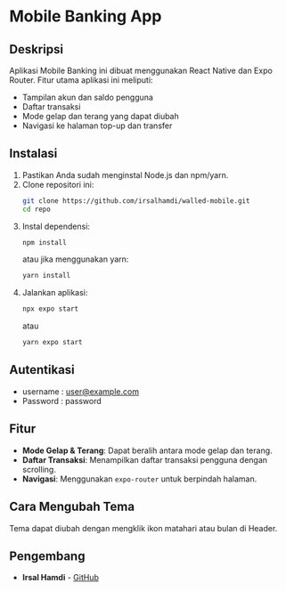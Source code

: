 # Mobile Banking App

## Deskripsi
Aplikasi Mobile Banking ini dibuat menggunakan React Native dan Expo Router. Fitur utama aplikasi ini meliputi:
- Tampilan akun dan saldo pengguna
- Daftar transaksi
- Mode gelap dan terang yang dapat diubah
- Navigasi ke halaman top-up dan transfer

## Instalasi
1. Pastikan Anda sudah menginstal Node.js dan npm/yarn.
2. Clone repositori ini:
   ```sh
   git clone https://github.com/irsalhamdi/walled-mobile.git
   cd repo
   ```
3. Instal dependensi:
   ```sh
   npm install
   ```
   atau jika menggunakan yarn:
   ```sh
   yarn install
   ```
4. Jalankan aplikasi:
   ```sh
   npx expo start
   ```
   atau
   ```sh
   yarn expo start
   ```

## Autentikasi
- username : user@example.com
- Password : password


## Fitur
- **Mode Gelap & Terang**: Dapat beralih antara mode gelap dan terang.
- **Daftar Transaksi**: Menampilkan daftar transaksi pengguna dengan scrolling.
- **Navigasi**: Menggunakan `expo-router` untuk berpindah halaman.

## Cara Mengubah Tema
Tema dapat diubah dengan mengklik ikon matahari atau bulan di Header.

## Pengembang
- **Irsal Hamdi** - [GitHub](https://github.com/irsalhamdi)
